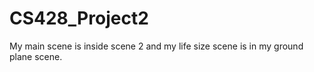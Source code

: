 # CS428_Project2
My main scene is inside scene 2 and my life size scene is in my ground plane scene.
